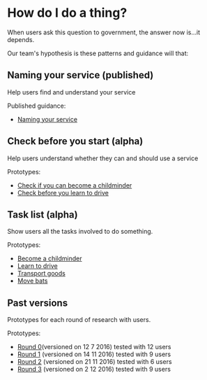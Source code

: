 # How do I do a thing?

When users ask this question to government, the answer now is...it depends. 

Our team's hypothesis is these patterns and guidance will that:

## Naming your service (published)

Help users find and understand your service

Published guidance:

- [Naming your service](https://www.gov.uk/service-manual/design/naming-your-service)

## Check before you start (alpha)

Help users understand whether they can and should use a service

Prototypes:

- [Check if you can become a childminder](https://task-list-govuk.herokuapp.com/start-page-check)
- [Check before you learn to drive](https://task-list-govuk.herokuapp.com/driving/start-page-check)

## Task list (alpha)

Show users all the tasks involved to do something.

Prototypes:

- [Become a childminder](https://task-list-govuk.herokuapp.com/task_list)
- [Learn to drive](https://task-list-govuk.herokuapp.com/driving/task_list/)
- [Transport goods](https://task-list-govuk.herokuapp.com/transport_goods/start-page)
- [Move bats](https://task-list-govuk.herokuapp.com/bats/task_list)

## Past versions

Prototypes for each round of research with users. 

Prototypes:

- [Round 0](https://check-before-you-start.herokuapp.com/start-page)(versioned on 12 7 2016) tested with 12 users
- [Round 1](https://task-list-govuk-v1.herokuapp.com) (versioned on 14 11 2016) tested with 9 users
- [Round 2](https://task-list-govuk-v2.herokuapp.com) (versioned on 21 11 2016) tested with 6 users
- [Round 3](https://task-list-govuk-v3.herokuapp.com) (versioned on 2 12 2016) tested with 9 users